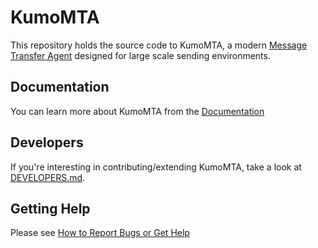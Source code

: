 # KumoMTA

This repository holds the source code to KumoMTA, a modern [Message Transfer
Agent](https://en.wikipedia.org/wiki/Message_transfer_agent) designed for large
scale sending environments.

## Documentation

You can learn more about KumoMTA from the [Documentation](https://docs.kumomta.com/)

## Developers

If you're interesting in contributing/extending KumoMTA, take a look at
[DEVELOPERS.md](DEVELOPERS.md).

## Getting Help

Please see [How to Report Bugs or Get Help](https://docs.kumomta.com/userguide/general/report/)

